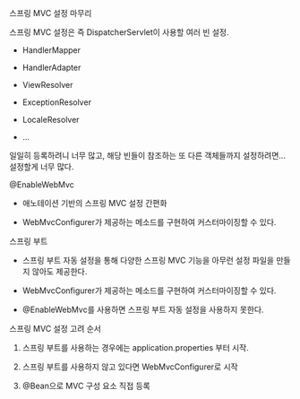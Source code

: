 스프링 MVC 설정 마무리

스프링 MVC 설정은 즉 DispatcherServlet이 사용할 여러 빈 설정. 

- HandlerMapper

- HandlerAdapter

- ViewResolver

- ExceptionResolver 

- LocaleResolver

- ...

일일히 등록하려니 너무 많고, 해당 빈들이 참조하는 또 다른 객체들까지 설정하려면... 설정할게 너무 많다.

@EnableWebMvc

- 애노테이션 기반의 스프링 MVC 설정 간편화

- WebMvcConfigurer가 제공하는 메소드를 구현하여 커스터마이징할 수 있다.

스프링 부트

- 스프링 부트 자동 설정을 통해 다양한 스프링 MVC 기능을 아무런 설정 파일을
만들지 않아도 제공한다.

- WebMvcConfigurer가 제공하는 메소드를 구현하여 커스터마이징할 수 있다. 

- @EnableWebMvc를 사용하면 스프링 부트 자동 설정을 사용하지 못한다.

스프링 MVC 설정 고려 순서

1. 스프링 부트를 사용하는 경우에는 application.properties 부터 시작. 

2. 스프링 부트를 사용하지 않고 있다면 WebMvcConfigurer로 시작

3. @Bean으로 MVC 구성 요소 직접 등록